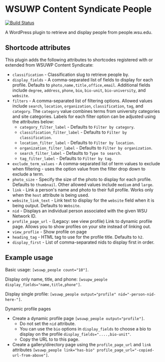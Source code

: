# WSUWP Content Syndicate People

[![Build Status](https://travis-ci.org/washingtonstateuniversity/WSUWP-Content-Syndicate-People.svg?branch=master)](https://travis-ci.org/washingtonstateuniversity/WSUWP-Content-Syndicate-People)

A WordPress plugin to retrieve and display people from people.wsu.edu.

## Shortcode attributes

This plugin adds the following attributes to shortcodes registered with or extended from WSUWP Content Syndicate:

* `classification` - Classification slug to retrieve people by.
* `display_fields` - A comma-separated list of fields to display for each profile. Defaults to `photo,name,title,office,email`. Additional fields include `degree`, `address`, `phone`, `bio`, `bio-unit`, `bio-university`, and `website`.
* `filters` - A comma-separated list of filtering options. Allowed values include `search`, `location`, `organization`, `classification`, `tag`, and `category`. The `category` value combines terms from university categories and site categories. Labels for each filter option can be adjusted using the attributes below:
  * `category_filter_label` - Defaults to `Filter by category`.
  * `classification_filter_label` - Defaults to `Filter by classification`.
  * `location_filter_label` - Defaults to `Filter by location`.
  * `organization_filter_label` - Defaults to `Filter by organization`.
  * `search_filter_label` - Defaults to `Type to search`.
  * `tag_filter_label` - Defaults to `Filter by tag`.
* `exclude_term_values` - A comma-separated list of term values to exclude when filtering - uses the option value from the filter drop down to exclude a term.
* `photo_size` - Specify the size of the photo to display for each profile. Defaults to `thumbnail`. Other allowed values include `medium` and `large`.
* `link` - Link a person's name and photo to their full profile. Works only when the `host` attribute is being used.
* `website_link_text` - Link text to display for the `website` field when it is being output. Defaults to `Website`.
* `nid` - Displays an individual person associated with the given WSU Network ID.
* `profile_page_url` - (Legacy: see view profile) Link to dynamic profile page. Allows you to show profiles on your site instead of linking out.
* `view_proflie` - Show profile on page
* `heading_tag` - HTML tag to use for the profile title. Defaults to `h2`.
* `display_first` - List of comma-separated nids to display first in order.

## Example usage

Basic usage: `[wsuwp_people count="10"]`.

Display only name, title, and phone: `[wsupw_people display_fields="name,title,phone"]`.

Display single profile: `[wsuwp_people output="profile" nid="-person-nid-here-"]`.

Dynamic profile pages
* Create a dynamic profile page `[wsuwp_people output="profile"]`.
  * Do not set the `nid` attribute.
  * You can use the `bio` options in `display_fields` to choose a bio to display on the profile `display_fields="....,bio-unit"`.
  * Copy the URL to to this page.
* Create a gallery/directory page using the `profile_page_url` and `link` attributes `[wsuwp_people link="has-bio" profile_page_url="-copied-url-from-above"]`.
